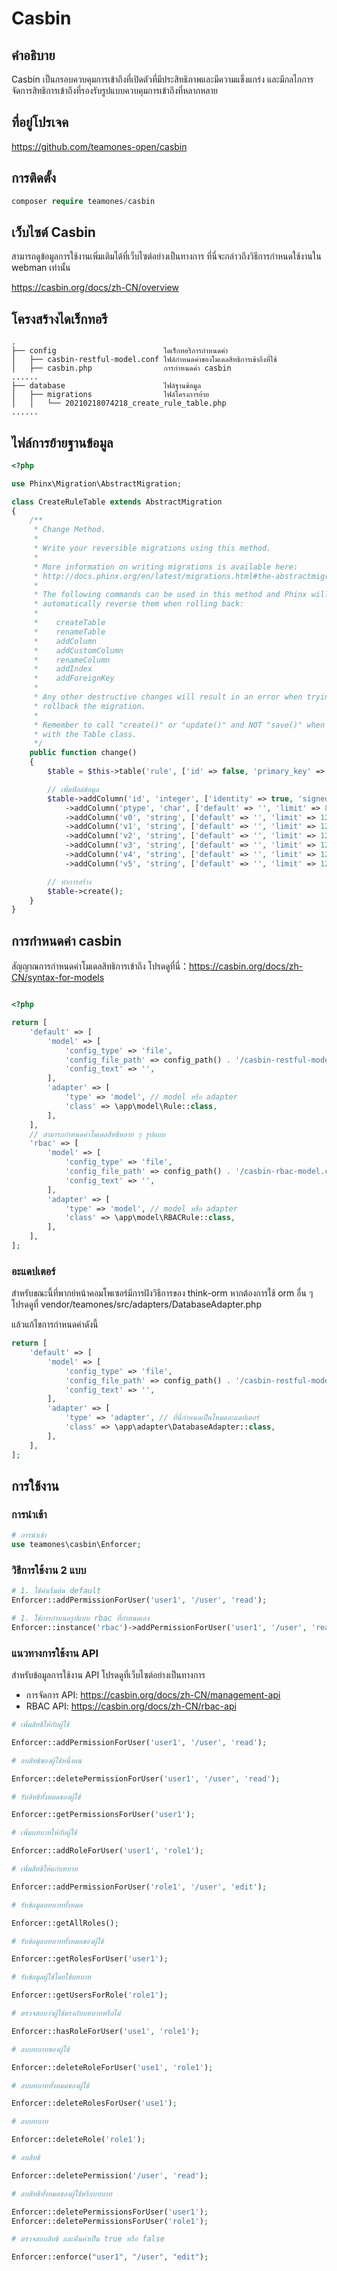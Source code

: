 # Casbin

## คำอธิบาย

Casbin เป็นกรอบควบคุมการเข้าถึงที่เปิดตัวที่มีประสิทธิภาพและมีความแข็งแกร่ง และมีกลไกการจัดการสิทธิการเข้าถึงที่รองรับรูปแบบควบคุมการเข้าถึงที่หลากหลาย

## ที่อยู่โปรเจค

https://github.com/teamones-open/casbin

## การติดตั้ง

  ```php
  composer require teamones/casbin
  ```

## เว็บไซต์ Casbin

สามารถดูข้อมูลการใช้งานเพิ่มเติมได้ที่เว็บไซต์อย่างเป็นทางการ ที่นี่จะกล่าวถึงวิธีการกำหนดใช้งานใน webman เท่านั้น

https://casbin.org/docs/zh-CN/overview

## โครงสร้างไดเร็กทอรี

```
.
├── config                        ไดเร็กทอรีการกำหนดค่า
│   ├── casbin-restful-model.conf ไฟล์กำหนดค่าของโมเดลสิทธิการเข้าถึงที่ใช้
│   ├── casbin.php                การกำหนดค่า casbin
......
├── database                      ไฟล์ฐานข้อมูล
│   ├── migrations                ไฟล์โครงการย้าย
│   │   └── 20210218074218_create_rule_table.php
......
```

## ไฟล์การย้ายฐานข้อมูล

```php
<?php

use Phinx\Migration\AbstractMigration;

class CreateRuleTable extends AbstractMigration
{
    /**
     * Change Method.
     *
     * Write your reversible migrations using this method.
     *
     * More information on writing migrations is available here:
     * http://docs.phinx.org/en/latest/migrations.html#the-abstractmigration-class
     *
     * The following commands can be used in this method and Phinx will
     * automatically reverse them when rolling back:
     *
     *    createTable
     *    renameTable
     *    addColumn
     *    addCustomColumn
     *    renameColumn
     *    addIndex
     *    addForeignKey
     *
     * Any other destructive changes will result in an error when trying to
     * rollback the migration.
     *
     * Remember to call "create()" or "update()" and NOT "save()" when working
     * with the Table class.
     */
    public function change()
    {
        $table = $this->table('rule', ['id' => false, 'primary_key' => ['id'], 'engine' => 'InnoDB', 'collation' => 'utf8mb4_general_ci', 'comment' => 'ตารางกฎ']);

        // เพิ่มฟิลด์ข้อมูล
        $table->addColumn('id', 'integer', ['identity' => true, 'signed' => false, 'limit' => 11, 'comment' => 'ไอดีหลัก'])
            ->addColumn('ptype', 'char', ['default' => '', 'limit' => 8, 'comment' => 'ประเภทกฎ'])
            ->addColumn('v0', 'string', ['default' => '', 'limit' => 128])
            ->addColumn('v1', 'string', ['default' => '', 'limit' => 128])
            ->addColumn('v2', 'string', ['default' => '', 'limit' => 128])
            ->addColumn('v3', 'string', ['default' => '', 'limit' => 128])
            ->addColumn('v4', 'string', ['default' => '', 'limit' => 128])
            ->addColumn('v5', 'string', ['default' => '', 'limit' => 128]);

        // ทำการสร้าง
        $table->create();
    }
}

```

## การกำหนดค่า casbin

สัญญาณการกำหนดค่าโมเดลสิทธิการเข้าถึง โปรดดูที่นี่：https://casbin.org/docs/zh-CN/syntax-for-models

```php

<?php

return [
    'default' => [
        'model' => [
            'config_type' => 'file',
            'config_file_path' => config_path() . '/casbin-restful-model.conf', // ไฟล์กำหนดค่าโมเดลสิทธิการเข้าถึง
            'config_text' => '',
        ],
        'adapter' => [
            'type' => 'model', // model หรือ adapter
            'class' => \app\model\Rule::class,
        ],
    ],
    // สามารถกำหนดค่าโมเดลสิทธิหลาย ๆ รูปแบบ
    'rbac' => [
        'model' => [
            'config_type' => 'file',
            'config_file_path' => config_path() . '/casbin-rbac-model.conf', // ไฟล์กำหนดค่าโมเดลสิทธิการเข้าถึง
            'config_text' => '',
        ],
        'adapter' => [
            'type' => 'model', // model หรือ adapter
            'class' => \app\model\RBACRule::class,
        ],
    ],
];
```

### อะแดปเตอร์

สำหรับขณะนี้ที่พากย์หน้าคอมโพเซอร์มีการฝังวิธีการของ think-orm หากต้องการใช้ orm อื่น ๆ โปรดดูที่ vendor/teamones/src/adapters/DatabaseAdapter.php

แล้วแก้ไขการกำหนดค่าดังนี้

```php
return [
    'default' => [
        'model' => [
            'config_type' => 'file',
            'config_file_path' => config_path() . '/casbin-restful-model.conf', // ไฟล์กำหนดค่าโมเดลสิทธิการเข้าถึง
            'config_text' => '',
        ],
        'adapter' => [
            'type' => 'adapter', // ที่นี่กำหนดเป็นโหมดอะแดปเตอร์
            'class' => \app\adapter\DatabaseAdapter::class,
        ],
    ],
];
```

## การใช้งาน

### การนำเข้า

```php
# การนำเข้า
use teamones\casbin\Enforcer;
```

### วิธีการใช้งาน 2 แบบ

```php
# 1. ใช้ค่าเริ่มต้น default
Enforcer::addPermissionForUser('user1', '/user', 'read');

# 1. ใช้การกำหนดรูปแบบ rbac ที่กำหนดเอง
Enforcer::instance('rbac')->addPermissionForUser('user1', '/user', 'read');
```

### แนวทางการใช้งาน API

สำหรับข้อมูลการใช้งาน API โปรดดูที่เว็บไซต์อย่างเป็นทางการ

- การจัดการ API: https://casbin.org/docs/zh-CN/management-api
- RBAC API: https://casbin.org/docs/zh-CN/rbac-api

```php
# เพิ่มสิทธิให้กับผู้ใช้

Enforcer::addPermissionForUser('user1', '/user', 'read');

# ลบสิทธิของผู้ใช้หนึ่งคน

Enforcer::deletePermissionForUser('user1', '/user', 'read');

# รับสิทธิทั้งหมดของผู้ใช้

Enforcer::getPermissionsForUser('user1'); 

# เพิ่มบทบาทให้กับผู้ใช้

Enforcer::addRoleForUser('user1', 'role1');

# เพิ่มสิทธิให้แก่บทบาท

Enforcer::addPermissionForUser('role1', '/user', 'edit');

# รับข้อมูลบทบาททั้งหมด

Enforcer::getAllRoles();

# รับข้อมูลบทบาททั้งหมดของผู้ใช้

Enforcer::getRolesForUser('user1');

# รับข้อมูลผู้ใช้โดยใช้บทบาท

Enforcer::getUsersForRole('role1');

# ตรวจสอบว่าผู้ใช้ตรงกับบทบาทหรือไม่

Enforcer::hasRoleForUser('use1', 'role1');

# ลบบทบาทของผู้ใช้

Enforcer::deleteRoleForUser('use1', 'role1');

# ลบบทบาททั้งหมดของผู้ใช้

Enforcer::deleteRolesForUser('use1');

# ลบบทบาท

Enforcer::deleteRole('role1');

# ลบสิทธิ

Enforcer::deletePermission('/user', 'read');

# ลบสิทธิทั้งหมดของผู้ใช้หรือบทบาท

Enforcer::deletePermissionsForUser('user1');
Enforcer::deletePermissionsForUser('role1');

# ตรวจสอบสิทธิ และคืนค่าเป็น true หรือ false

Enforcer::enforce("user1", "/user", "edit");
```
